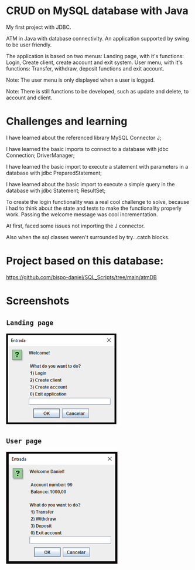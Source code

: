 # CRUD on MySQL database with Java
My first project with JDBC.

ATM in Java with database connectivity. An application supported by swing to be user friendly.

The application is based on two menus:
    Landing page, with it's functions: Login, Create client, create account and exit system.
    User menu, with it's functions: Transfer, withdraw, deposit functions and exit account.

Note: The user menu is only displayed when a user is logged.

Note: There is still functions to be developed, such as update and delete, to account and client.

# Challenges and learning
I have learned about the referenced library MySQL Connector J;

I have learned the basic imports to connect to a database with jdbc
    Connection;
    DriverManager;

I have learned the basic import to execute a statement with parameters in a database with jdbc
    PreparedStatement;
    
I have learned about the basic import to execute a simple query in the database with jdbc
    Statement;
    ResultSet;

To create the login functionality was a real cool challenge to solve, because i had to think about the state and tests to make the functionality properly work. Passing the welcome message was cool incrementation.

At first, faced some issues not importing the J connector.

Also when the sql classes weren't surrounded by try...catch blocks.

# Project based on this database:
https://github.com/bispo-daniel/SQL_Scripts/tree/main/atmDB

# Screenshots
## `Landing page`
![all-text](https://github.com/bispo-daniel/CRUD_JavaATM/blob/main/LandingPageScreenshot.png)

## `User page`
![all-text](https://github.com/bispo-daniel/CRUD_JavaATM/blob/main/UserPageScreenshot.png)